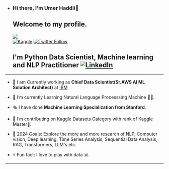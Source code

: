 - ### Hi there, I'm Umer Haddii👋
  ## Welcome to my profile.
  ![](https://komarev.com/ghpvc/?username=umerhaddii&color=green)  
  [![Kaggle](https://img.shields.io/badge/-Kaggle-20BEFF?style=for-the-badge&logo=kaggle&logoColor=white)](https://www.kaggle.com/umerhaddii)
  [![Twitter Follow](https://img.shields.io/badge/X-%23000000.svg?style=for-the-badge&logo=X&logoColor=white)](https://twitter.com/UmerHaddii007)


  ## I'm Python Data Scientist, Machine learning and NLP Practitioner [![LinkedIn](https://img.shields.io/badge/linkedin-%230077B5.svg?style=for-the-badge&logo=linkedin&logoColor=white)](https://www.linkedin.com/in/umerhaddii/)

----

  * 🔭 I am Currently working as **Chief Data Scientist(Sr.AWS AI ML Solution Architect)** at [IBM](https://www.ibm.com/in-en)

  - 🌱 I’m currently Learning Natural Language Processsing Machine 📜😎.

  - 🗞️ I have done **Machine Learning Specialization from Stanford**.
  
  - 👯 I’m contributing on Kaggle Datasets Category with rank of Kaggle Master🥇.
  
  - 🥅 2024 Goals: Explore the more and more research of NLP, Computer vision, Deep learning, Time Series Analysis, Sequential Data Analysis, RAG, Transformers, LLM's etc.

  - ⚡ Fun fact: I love to play with data 📊.

---
